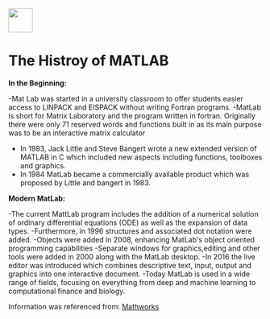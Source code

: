 
<img src="https://user-images.githubusercontent.com/113360762/190497054-77f17b7d-10d6-4efc-9806-dfdb08e7347d.png" width="48">


# The Histroy of MATLAB 
**In the Beginning:**

-Mat Lab was started in a university classroom to offer students easier access to LINPACK and EISPACK without writing Fortran programs.
-MatLab is short for Matrix Laboratory and the program written in fortran. Originally there were only 71 reserved words and functions built in as its main purpose was to be an interactive matrix calculator
- In 1983, Jack Little and Steve Bangert wrote a new extended version of MATLAB in C which included new aspects including functions, toolboxes and graphics.
- In 1984 MatLab became a commercially available product which was proposed by Little and bangert in 1983. 

**Modern MatLab:**

-The current MattLab program includes the addition of a numerical solution of ordinary differential equations (ODE) as well as the expansion of data types. 
-Furthermore, in 1996 structures and associated dot notation were added.
-Objects were added in 2008, enhancing MatLab's object oriented programming capabilities 
-Separate windows for graphics,editing and other tools were added in 2000 along with the MatLab desktop. 
-In 2016 the live editor was introduced which combines descriptive text, input, output and graphics into one interactive document. 
-Today MatLab is used in a wide range of fields, focusing on everything from deep and machine learning to computational finance and biology.

Information was referenced from: [Mathworks](https://www.mathworks.com/company/newsletters/articles/a-brief-history-of-matlab.html) 





